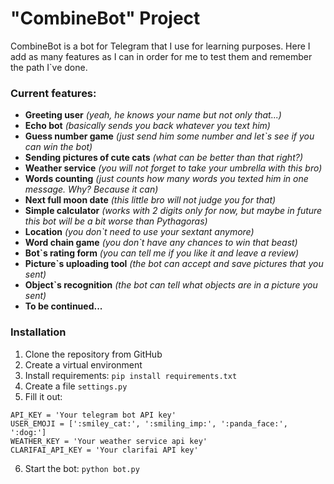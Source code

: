 # "CombineBot" Project

CombineBot is a bot for Telegram that I use for learning purposes. Here I add as many features as I can in order for me to test them and remember the path I`ve done. 

### Current features:
- **Greeting user** _(yeah, he knows your name but not only that...)_
- **Echo bot** _(basically sends you back whatever you text him)_
- **Guess number game** _(just send him some number and let`s see if you can win the bot)_
- **Sending pictures of cute cats** _(what can be better than that right?)_
- **Weather service** _(you will not forget to take your umbrella with this bro)_
- **Words counting** _(just counts how many words you texted him in one message. Why? Because it can)_
- **Next full moon date** _(this little bro will not judge you for that)_
- **Simple calculator** _(works with 2 digits only for now, but maybe in future this bot will be a bit worse than Pythagoras)_
- **Location** _(you don`t need to use your sextant anymore)_
- **Word chain game** _(you don`t have any chances to win that beast)_
- **Bot`s rating form** _(you can tell me if you like it and leave a review)_
- **Picture`s uploading tool** _(the bot can accept and save pictures that you sent)_
- **Object`s recognition** _(the bot can tell what objects are in a picture you sent)_
- **To be continued...**


### Installation 

1. Clone the repository from GitHub
2. Create a virtual environment
3. Install requirements: `pip install requirements.txt`
4. Create a file `settings.py`
5. Fill it out:
```
API_KEY = 'Your telegram bot API key'
USER_EMOJI = [':smiley_cat:', ':smiling_imp:', ':panda_face:', ':dog:']
WEATHER_KEY = 'Your weather service api key'
CLARIFAI_API_KEY = 'Your clarifai API key'
```
6. Start the bot: `python bot.py`
